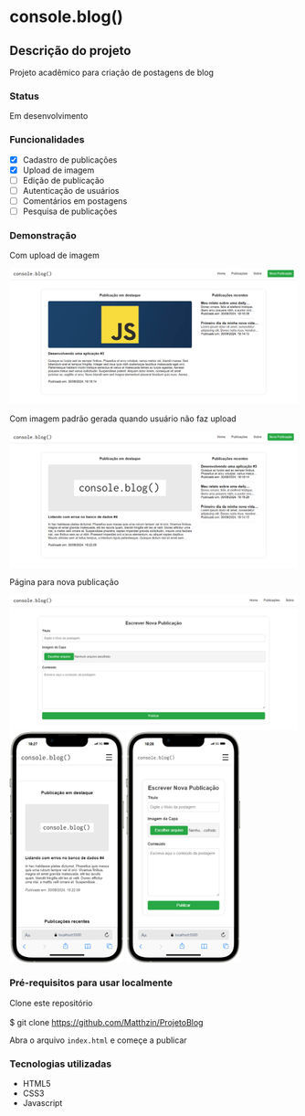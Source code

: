 # console.blog()

## Descrição do projeto
<p>Projeto acadêmico para criação de postagens de blog</p>

### Status
<p>Em desenvolvimento</p>

### Funcionalidades
 - [x] Cadastro de publicações
 - [x] Upload de imagem
 - [ ] Edição de publicação
 - [ ] Autenticação de usuários
 - [ ] Comentários em postagens
 - [ ] Pesquisa de publicações

### Demonstração

<p>Com upload de imagem</p>
<img alt="Página Inicial JS " title="Página Inicial JS" src="./screenshots/screenshot 1.png" />

<p>Com imagem padrão gerada quando usuário não faz upload</p>
<img alt="Página Inicial Padrão " title="Página Inicial Padrão" src="./screenshots/screenshot 2.png" />

<p>Página para nova publicação</p>
<img alt="Página Nova Publicação " title="Página Nova Publicação" src="./screenshots/screenshot 3.png" />

<img alt="Página Inicial Mobile " title="Página Inicial Mobile" src="./screenshots/screenshot 4.png" width=200px />
<img alt="Página Nova Publicação Mobile " title="Página Nova Publicação Mobile" src="./screenshots/screenshot 5.png" width=200px />

### Pré-requisitos para usar localmente

Clone este repositório <br><br>
$ git clone <https://github.com/Matthzin/ProjetoBlog>

Abra o arquivo `index.html` e começe a publicar

### Tecnologias utilizadas
 - HTML5
 - CSS3
 - Javascript
